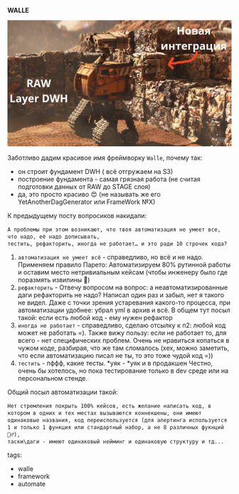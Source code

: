 
**WALLE**

![walle_1.png](img/walle_1.png)

Заботливо дадим красивое имя фреймворку `Walle`, почему так:
- он строит фундамент DWH ( всё отгружаем на S3)
- построение фундамента - самая грязная работа (не считая подготовки данных от RAW до STAGE слоя)
- да, это просто красиво 😍 (не называть же его YetAnotherDagGenerator или FrameWork №Х)

К предыдущему посту вопросиков накидали:

```
А проблемы при этом возникают, что твоя автоматизация не умеет все, что надо, её надо дописывать, 
тестить, рефакторить, иногда не работает… и это ради 10 строчек кода?
```

1. `автоматизация не умеет всё` - справедливо, но всё и не надо. Применяем правило Парето: 
Автоматизируем 80% рутинной работы и оставим место нетривиальным кейсам (чтобы инженеру было где поразмять извилины 🤯)
2. `рефакторить` - Отвечу вопросом на вопрос: а неавтоматизированные даги рефакторить не надо? Написал один раз и забыл, нет
я такого не видел. Даже с точки зрения устаревания какого-то процесса, при автоматизации удобнее: убрал yml в архив и всё.
В общем тут посыл такой: если есть любой код - ему нужен рефактор
3. `иногда не работает` - справедливо, сделаю отсылку к п2: любой код может не работать =). Также вижу пользу: если не работает то, для всего - нет специфических проблем.
Очень не нравиться копаться в чужом коде, разбирая, что же там сломалось (хех, можно заметить, что если автоматизацию писал не ты, то это тоже чудой код =))
4. `тестить` - пффф, какие тесты. *уяк - *уяк и в продакшен
Честно, очень бы хотелось, но пока тестирование только в dev среде или на персональном стенде.


Общий посыл автоматизации такой:

```
Нет стремления покрыть 100% кейсов, есть желание написать код, в котором в одних и тех местах вызываются коннекшены, они имеют 
одинаковые названия, код переиспользуется (для алертинга используется 1 и только 1 функция или стандартный набор, а не 8 различных фукнций 🤦‍♂️),
таски\даги - имеют одинаковый нейминг и одинаковую структуру и тд...
```

tags:
- walle
- framework
- automate


